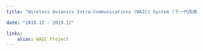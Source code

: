 ```yaml
---
title: "Wireless Avionics Intra-Communications (WAIC) System (下一代民用飞机内部无线通信系统研究与开发)"

date: "2018.12 - 2019.12"

links:
    alias: WAIC Project
---
```

